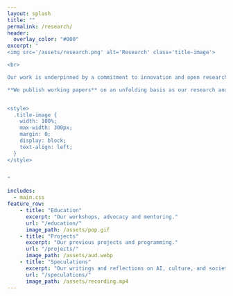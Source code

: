 ```yaml
---
layout: splash
title: ""
permalink: /research/
header:
  overlay_color: "#000"
excerpt: "
<img src='/assets/research.png' alt='Research' class='title-image'>

<br>

Our work is underpinned by a commitment to innovation and open research. We critically and creatively explore the latest developments in AI and experiment with new techniques and applications. Our aim is to create new, speculative configurations and uses of AI, as well as to enable opportunities for public engagement and learning.

**We publish working papers** on an unfolding basis as our research and projects develop. Our aim is to maintain an open, inclusive approach, providing a combination of project reports, research articles, speculative texts, and resource notes.


<style>
  .title-image {
    width: 100%;
    max-width: 300px;
    margin: 0;
    display: block;
    text-align: left;
  }
</style>


"

includes:
  - main.css
feature_row:
    - title: "Education"
      excerpt: "Our workshops, advocacy and mentoring."
      url: "/education/"
      image_path: /assets/pop.gif
    - title: "Projects"
      excerpt: "Our previous projects and programming."
      url: "/projects/"
      image_path: /assets/aud.webp
    - title: "Speculations"
      excerpt: "Our writings and reflections on AI, culture, and society."
      url: "/speculations/"
      image_path: /assets/recording.mp4
---
```


<!-- make background white here -->


<!-- {% include feature_row id="intro" type="center" %} -->

<!-- {% include feature_row %} -->